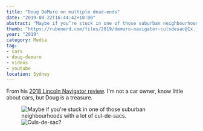 ```yaml
---
title: "Doug DeMuro on multiple dead-ends"
date: "2019-08-22T16:44:42+10:00"
abstract: "Maybe if you’re stuck in one of those suburban neighbourhoods with a lot of cul-de-sacs."
thumb: "https://rubenerd.com/files/2019/demuro-navigator-culsdesac@1x.jpg"
year: "2019"
category: Media
tag:
- cars
- doug-demuro
- videos
- youtube
location: Sydney
---
```

From his [2018 Lincoln Navigator review](https://www.youtube.com/watch?v=mUSv8b-V5I4). I'm not a car owner, know little about cars, but Doug is a treasure.

<figure><p><img src="https://rubenerd.com/files/2019/demuro-navigator-culdesacs@1x.jpg" alt="Maybe if you're stuck in one of those suburban neighbourhoods with a lot of cul-de-sacs." srcset="https://rubenerd.com/files/2019/demuro-navigator-culdesacs@1x.jpg 1x, https://rubenerd.com/files/2019/demuro-navigator-culdesacs@2x.jpg 2x" /><br /><img src="https://rubenerd.com/files/2019/demuro-navigator-culsdesac@1x.jpg" alt="Culs-de-sac?" srcset="https://rubenerd.com/files/2019/demuro-navigator-culsdesac@1x.jpg 1x, https://rubenerd.com/files/2019/demuro-navigator-culsdesac@2x.jpg 2x" /></p></figure>

